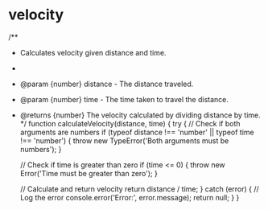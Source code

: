 # velocity
/**
 * Calculates velocity given distance and time.
 * 
 * @param {number} distance - The distance traveled.
 * @param {number} time - The time taken to travel the distance.
 * @returns {number} The velocity calculated by dividing distance by time.
 */
function calculateVelocity(distance, time) {
  try {
    // Check if both arguments are numbers
    if (typeof distance !== 'number' || typeof time !== 'number') {
      throw new TypeError('Both arguments must be numbers');
    }
    
    // Check if time is greater than zero
    if (time <= 0) {
      throw new Error('Time must be greater than zero');
    }
    
    // Calculate and return velocity
    return distance / time;
  } catch (error) {
    // Log the error
    console.error('Error:', error.message);
    return null;
  }
}
